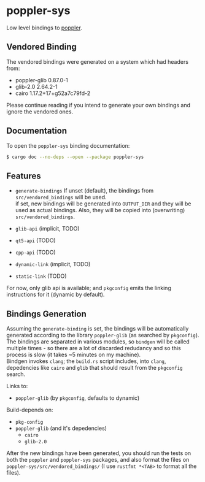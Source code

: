 # poppler-sys

Low level bindings to [poppler](https://gitlab.freedesktop.org/poppler/poppler).

## Vendored Binding

The vendored bindings were generated on a system which had headers from:
- poppler-glib 0.87.0-1
- glib-2.0 2.64.2-1
- cairo 1.17.2+17+g52a7c79fd-2

Please continue reading if you intend to generate your own bindings and ignore the vendored ones.

## Documentation

To open the `poppler-sys` binding documentation:
```bash
$ cargo doc --no-deps --open --package poppler-sys
```

## Features

- `generate-bindings`
    If unset (default), the bindings from `src/vendored_bindings` will be used.  
    if set, new bindings will be generated into `OUTPUT_DIR` and they will be used as actual bindings. Also, they will be copied into (overwriting) `src/vendored_bindings`.
- `glib-api` (implicit, TODO)
- `qt5-api` (TODO)
- `cpp-api` (TODO)

- `dynamic-link` (implicit, TODO)
- `static-link` (TODO)

For now, only glib api is available; and `pkgconfig` emits the linking instructions for it (dynamic by default).

## Bindings Generation

Assuming the `generate-binding` is set, the bindings will be automatically generated according to the library `poppler-glib` (as searched by `pkgconfig`).  
The bindings are separated in various modules, so `bindgen` will be called multiple times - so there are a lot of discarded redudancy and so this process is slow (it takes ~5 minutes on my machine).  
Bindgen invokes `clang`; the `build.rs` script includes, into `clang`,  depedencies like `cairo` and `glib` that should result from the `pkgconfig` search.

Links to:
- `poppler-glib` (by `pkgconfig`, defaults to dynamic)

Build-depends on:
- `pkg-config`
- `poppler-glib` (and it's depedencies)
    - `cairo`
    - `glib-2.0`

After the new bindings have been generated, you should run the tests on both the `poppler` and `poppler-sys` packages, and also format the files on `poppler-sys/src/vendored_bindings/` (I use `rustfmt *<TAB>` to format all the files).
